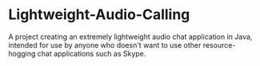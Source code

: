 # Lightweight-Audio-Calling
A project creating an extremely lightweight audio chat application in Java, intended for use by anyone who doesn't want to use other resource-hogging chat applications such as Skype.
